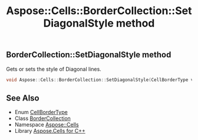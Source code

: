 ﻿---
title: Aspose::Cells::BorderCollection::SetDiagonalStyle method
linktitle: SetDiagonalStyle
second_title: Aspose.Cells for C++ API Reference
description: 'Aspose::Cells::BorderCollection::SetDiagonalStyle method. Gets or sets the style of Diagonal lines in C++.'
type: docs
weight: 1200
url: /cpp/aspose.cells/bordercollection/setdiagonalstyle/
---
## BorderCollection::SetDiagonalStyle method


Gets or sets the style of Diagonal lines.

```cpp
void Aspose::Cells::BorderCollection::SetDiagonalStyle(CellBorderType value)
```

## See Also

* Enum [CellBorderType](../../cellbordertype/)
* Class [BorderCollection](../)
* Namespace [Aspose::Cells](../../)
* Library [Aspose.Cells for C++](../../../)
